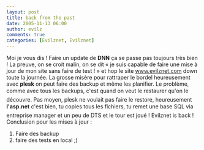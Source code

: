 ```yaml
---
layout: post
title: back from the past
date: 2005-11-13 06:00
author: evilz
comments: true
categories: [Evilznet, Evilznet]
---
```

Moi je vous dis ! Faire un update de <strong>DNN</strong> ça se passe pas toujours très bien !
La preuve, on se croit malin, on se dit « je suis capable de faire une mise à jour de mon site sans faire de test ! » et hop le site
<a href="http://evilznet.com">www.evilznet.com</a> down toute la journée. La grosse misère pour rattraper le bordel heureusement avec <strong>plesk</strong> on peut faire des backup et même les planifier. Le problème, comme avec tous les backups, c'est quand on veut le restaurer qu'on le découvre. Pas moyen, plesk ne voulait pas faire le restore, heureusement <strong>l'asp.net</strong> c'est bien, tu copies tous les fichiers, tu remet une base SQL via entreprise manager et un peu de DTS et le tour est joué !
Evilznet is back !
Conclusion pour les mises à jour :
1) Faire des backup
2) faire des tests en local ;)
